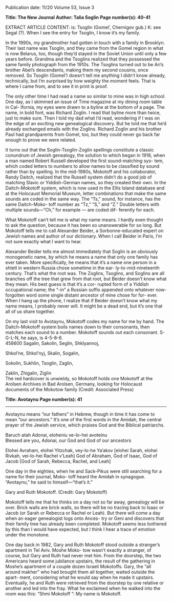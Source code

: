 Publication date: 11/20
Volume 53, Issue 3

**Title: The New Journal**
**Author: Talia Soglin**
**Page number(s): 40-41**

EXTRACT ARTICLE CONTENT:
is: Tsoglin (Gomel’, Chernigov gub.) K: see Segal (?).
When I see the entry for Tsoglin, I know it’s my family. 

In the 1990s, my grandmother had gotten in touch with a 
family in Brooklyn. Their last name was Tsoglin, and they 
came from the Gomel region in what is now Belarus, too, 
though they’d stayed in the Soviet Union until only a few 
years before. Grandma and the Tsoglins realized that they 
possessed the same family photograph from the 1910s. The 
Tsoglins turned out to be Ari’s brother Abel’s descendants, 
making them my second cousins, once removed. So 
Tsoglin (Gomel’) doesn’t tell me anything I didn’t know 
already, technically, but I’m surprised by how weighty the 
moment feels. That is where I came from, and to see it in 
print is proof.  

The only other time I had read a name so similar to 
mine was in high school. One day, as I skimmed an 
issue of Time magazine at my dining room table in Cal-
ifornia, my eyes were drawn to a byline at the bottom 
of a page. The name, in bold font, was Richard Zoglin. 
I read that byline more than twice, just to make sure. 
Then I told my dad what I’d read, wondering if I was 
on the edge of an exciting new genealogical discovery. 
But he told me that he’d already exchanged emails with 
the Zoglins. Richard Zoglin and his brother Paul had 
grandparents from Gomel, too, but they could never go 
back far enough to prove we were related.  

It turns out that the Soglin-Tsoglin-Zoglin spellings 
constitute a classic conundrum of Jewish  genealogy, 
the solution to which began in 1918, when a man named 
Robert Russell developed the first sound-matching sys-
tem, which coded letters to numbers to allow names 
to be classified by sound rather than by spelling. In 
the mid-1980s, Mokotoff and his collaborator, Randy 
Daitch, realized that the Russell system didn’t do a good 
job of matching Slavic or Yiddish-German names, so 
they created their own. In the Daitch-Mokotoff system, 
which is now used in the Ellis Island database and at the 
Holocaust Memorial Museum, letter combinations that 
make the same sounds are coded in the same way. The 
“Ts,” sound, for instance, has the same Daitch-Moko-
toff number as “Tz,” “S,” and “Z.” Double letters with 
multiple sounds—“Ch,” for example — are coded dif-
ferently for each.  

What Mokotoff can’t tell me is what my name means. 
I hardly even thought to ask the question, because it 
has been so unanswerable for so long. But Mokotoff 
tells me to call Alexander Beider, a Sorbonne-educated 
expert on Jewish names and author of our dictionary. 
When I call Beider in Paris, I’m not sure exactly what I 
want to hear.  

Alexander Beider tells me almost immediately that 
Soglin is an obviously monogenetic name, by  which 
he means a name that only one family has ever taken. 
More specifically, he means that it’s a  name one person 
in a shtetl in western Russia chose sometime in the ear-
ly-to-mid-nineteenth century. That’s what the root was. 
The Zoglins, Tsoglins, and Soglins are all branches off 
the tree that grew from that root, but Beider doesn’t 
know what they mean. His best guess is that it’s a cor-
rupted form of a Yiddish occupational name; the  “-in” 
a Russian suffix appended onto whatever now-forgotten 
word some single distant ancestor of mine chose for for-
ever. When I hang up the phone, I realize that if Beider 
doesn’t know what my name means, I probably never 
will. It might be a dead end, but it’s one that all of us 
share together. 

On my last visit to Avotaynu, Mokotoff codes my 
name for me by hand. The Daitch-Mokotoff  system 
boils names down to their consonants, then matches 
each sound to a number. Mokotoff  sounds out each 
consonant. S-G-L-N, he says, is 4-5-8-6.  
458600 Sagalin, Sakolin, Seglin, Shklyannoj, 
	
 Shkol’ne, Shkol’nyj, Skalin, Sogalin,  
	
 Sokolin, Sukhlin, Tsoglin, Zaglin,  
	
 Zaklin, Zhigalin, Ziglin  
The red hardcover is unwieldy, so Mokotoff holds one
Mokotoff at the Arolsen Archives in Bad Arolsen, Germany, looking for 
Holocaust documents of the Mokotow family (Credit: Associated Press)


**Title: Avotaynu**
**Page number(s): 41**

***
Avotaynu means “our fathers” in Hebrew, though in 
time it has come to mean “our ancestors.” It’s  one 
of the first words in the Amidah, the central prayer of 
the Jewish service, which praises God and the Biblical 
patriarchs.  

Baruch atah Adonai, eloheniu ve-lo-hei avoteinu  
Blessed are you, Adonai, our God and God of our 
ancestors  

Elohei Avraham, elohei Yitzchak, vey-lo-he Ya’akov 
[elohei Sarah, elohei Rivkah, vei-lo-hei  Rachel v’Leah] 
God of Abraham, God of Isaac, God of Jacob [God of 
Sarah, Rebecca, Rachel, and Leah]  

One day in the eighties, when he and Sack-Pikus 
were still searching for a name for their journal,  Moko-
toff heard the Amidah in synagogue. “Avotaynu,” he 
said to himself—“that’s it.” 

Gary and Ruth Mokotoff. (Credit: Gary Mokotoff)

Mokotoff tells me that he thinks on a day not so far 
away, genealogy will be over. Brick walls are brick walls, 
so there will be no tracing back to Isaac or Jacob (or 
Sarah or Rebecca or Rachel or Leah). But there will 
come a day when an eager genealogist logs onto Ances-
try or Geni and discovers that their family tree has 
already been completed. Mokotoff seems less bothered 
by this than I would have expected, but I think I hear a 
trace of emotion under the monotone.  

One day back in 1982, Gary and Ruth Mokotoff stood 
outside a stranger’s apartment in Tel Aviv. Moshe Moko-
tow wasn’t exactly a stranger, of course, but Gary and 
Ruth had never met him. From the doorstep, the two 
Americans heard some jubilance upstairs, the result of 
the gathering in Moshe’s apartment of a couple dozen 
Israeli Mokotoffs. Gary, the “all around makher” who 
had brought them all together, waited outside the apart-
ment, considering what he would say when he made it 
upstairs. Eventually, he and Ruth were retrieved from 
the doorstep by one relative or another and led into the 
fray. What he exclaimed when he walked into the room 
was this: “Shmi Mokotoff ”:  My name is Mokotoff.